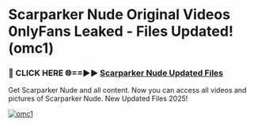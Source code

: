 # Scarparker Nude Original Videos 0nlyFans Leaked - Files Updated! (omc1)

<h3>🔴 CLICK HERE 🌐==►► <a href="https://tinyurl.com/4mcuefdz" rel="nofollow">Scarparker Nude Updated Files</a></h3>

Get Scarparker Nude and all content. Now you can access all videos and pictures of Scarparker Nude. New Updated Files 2025!

[![omc1](https://i.imgur.com/StAQSOY.gif)](https://tinyurl.com/4mcuefdz)
